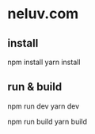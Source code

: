# neluv.com


## install

npm install
yarn install

## run & build

npm run dev
yarn dev

npm run build
yarn build